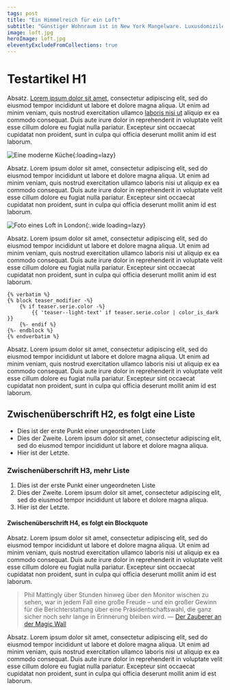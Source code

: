 ```yaml
---
tags: post
title: "Ein Himmelreich für ein Loft"
subtitle: "Günstiger Wohnraum ist in New York Mangelware. Luxusdomizile allerdings noch mehr."
image: loft.jpg
heroImage: loft.jpg
eleventyExcludeFromCollections: true
---
```


# Testartikel H1

Absatz. [Lorem ipsum dolor sit amet](https://www.zeit.de), consectetur adipiscing elit, sed do eiusmod tempor incididunt ut labore et dolore magna aliqua. Ut enim ad minim veniam, quis nostrud exercitation ullamco [laboris nisi ut](https://abc.xxx) aliquip ex ea commodo consequat. Duis aute irure dolor in reprehenderit in voluptate velit esse cillum dolore eu fugiat nulla pariatur. Excepteur sint occaecat cupidatat non proident, sunt in culpa qui officia deserunt mollit anim id est laborum.

![Eine moderne Küche](/img/kitchen.jpg "Figure mit Bild in Absatzbreite"){:loading=lazy}

Absatz. Lorem ipsum dolor sit amet, consectetur adipiscing elit, sed do eiusmod tempor incididunt ut labore et dolore magna aliqua. Ut enim ad minim veniam, quis nostrud exercitation ullamco laboris nisi ut aliquip ex ea commodo consequat. Duis aute irure dolor in reprehenderit in voluptate velit esse cillum dolore eu fugiat nulla pariatur. Excepteur sint occaecat cupidatat non proident, sunt in culpa qui officia deserunt mollit anim id est laborum.

![Foto eines Loft in London](/img/loft.jpg "Figure mit Bild in Vollbreite"){:.wide loading=lazy}

Absatz. Lorem ipsum dolor sit amet, consectetur adipiscing elit, sed do eiusmod tempor incididunt ut labore et dolore magna aliqua. Ut enim ad minim veniam, quis nostrud exercitation ullamco laboris nisi ut aliquip ex ea commodo consequat. Duis aute irure dolor in reprehenderit in voluptate velit esse cillum dolore eu fugiat nulla pariatur. Excepteur sint occaecat cupidatat non proident, sunt in culpa qui officia deserunt mollit anim id est laborum.

```jinja2
{% verbatim %}
{% block teaser_modifier -%}
    {% if teaser.serie.color -%}
        {{ 'teaser--light-text' if teaser.serie.color | color_is_dark }}
    {%- endif %}
{%- endblock %}
{% endverbatim %}
```

Absatz. Lorem ipsum dolor sit amet, consectetur adipiscing elit, sed do eiusmod tempor incididunt ut labore et dolore magna aliqua. Ut enim ad minim veniam, quis nostrud exercitation ullamco laboris nisi ut aliquip ex ea commodo consequat. Duis aute irure dolor in reprehenderit in voluptate velit esse cillum dolore eu fugiat nulla pariatur. Excepteur sint occaecat cupidatat non proident, sunt in culpa qui officia deserunt mollit anim id est laborum.

## Zwischenüberschrift H2, es folgt eine Liste

- Dies ist der erste Punkt einer ungeordneten Liste
- Dies der Zweite. Lorem ipsum dolor sit amet, consectetur adipiscing elit, sed do eiusmod tempor incididunt ut labore et dolore magna aliqua.
- Hier ist der Letzte.

### Zwischenüberschrift H3, mehr Liste

1. Dies ist der erste Punkt einer ungeordneten Liste
2. Dies der Zweite. Lorem ipsum dolor sit amet, consectetur adipiscing elit, sed do eiusmod tempor incididunt ut labore et dolore magna aliqua.
3. Hier ist der Letzte.

#### Zwischenüberschrift H4, es folgt ein Blockquote

Absatz. Lorem ipsum dolor sit amet, consectetur adipiscing elit, sed do eiusmod tempor incididunt ut labore et dolore magna aliqua. Ut enim ad minim veniam, quis nostrud exercitation ullamco laboris nisi ut aliquip ex ea commodo consequat. Duis aute irure dolor in reprehenderit in voluptate velit esse cillum dolore eu fugiat nulla pariatur. Excepteur sint occaecat cupidatat non proident, sunt in culpa qui officia deserunt mollit anim id est laborum.

> Phil Mattingly über Stunden hinweg über den Monitor wischen zu sehen, war in jedem Fall eine große Freude – und ein großer Gewinn für die Berichterstattung über eine Präsidentschaftswahl, die ganz sicher noch sehr lange in Erinnerung bleiben wird.
> — [Der Zauberer an der Magic Wall](https://www.dwdl.de/meinungen/80120/der_zauberer_an_der_magic_wall_die_hoffnung_wischt_zuletzt/)

Absatz. Lorem ipsum dolor sit amet, consectetur adipiscing elit, sed do eiusmod tempor incididunt ut labore et dolore magna aliqua. Ut enim ad minim veniam, quis nostrud exercitation ullamco laboris nisi ut aliquip ex ea commodo consequat. Duis aute irure dolor in reprehenderit in voluptate velit esse cillum dolore eu fugiat nulla pariatur. Excepteur sint occaecat cupidatat non proident, sunt in culpa qui officia deserunt mollit anim id est laborum.
